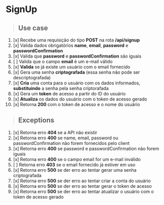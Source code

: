 # SignUp

> ## Use case

 1. [x] Recebe uma requisição do tipo **POST** na rota **/api/signup**
 2. [x] Valida dados obrigatórios **name**, **email**, **password** e **passwordConfirmation**
 3. [x] Valida que **password** e **passwordConfirmation** são iguais
 4. [ ] Valida que o campo **email** é um e-mail válido
 5. [x] **Valida** se já existe um usuário com o email fornecido
 6. [x] Gera uma senha **criptografada** (essa senha não pode ser descriptografada)
 7. [x] **Cria** uma conta para o usuário com os dados informados, **substituindo** a senha pela senha criptorafada
 8. [x] Gera um **token** de acesso a partir do ID do usuário
 9. [x] **Atualiza** os dados do usuário com o token de acesso gerado
10. [x] Retorna **200** com o token de acesso e o nome do usuário

> ## Exceptions

1. [x] Retorna erro **404** se a API não existir
2. [x] Retorna erro **400** se name, email, password ou passwordConfirmation não forem fornecidos pelo client
3. [x] Retorna erro **400** se password e passwordConfirmation não forem iguais
4. [x] Retorna erro **400** se o campo email for um e-mail inválido
5. [ ] Retorna erro **403** se o email fornecido já estiver em uso
6. [x] Retorna erro **500** se der erro ao tentar gerar uma senha criptografada
7. [x] Retorna erro **500** se der erro ao tentar criar a conta do usuário
8. [x] Retorna erro **500** se der erro ao tentar gerar o token de acesso
9. [x] Retorna erro **500** se der erro ao tentar atualizar o usuário com o token de acesso gerado
